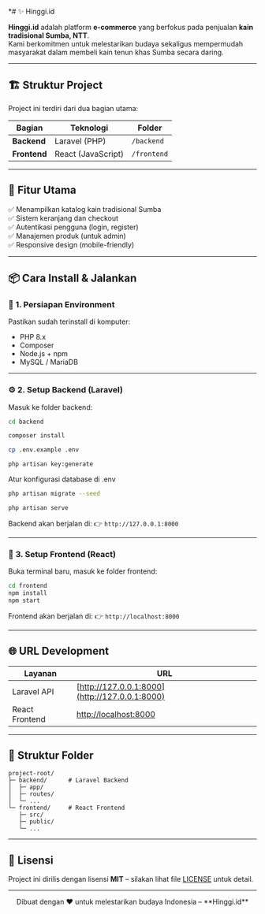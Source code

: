 *# ✨ Hinggi.id

**Hinggi.id** adalah platform **e-commerce** yang berfokus pada penjualan **kain tradisional Sumba, NTT**.  
Kami berkomitmen untuk melestarikan budaya sekaligus mempermudah masyarakat dalam membeli kain tenun khas Sumba secara daring.

---

## 🏗️ Struktur Project

Project ini terdiri dari dua bagian utama:

| Bagian       | Teknologi          | Folder      |
| ------------ | ------------------ | ----------- |
| **Backend**  | Laravel (PHP)      | `/backend`  |
| **Frontend** | React (JavaScript) | `/frontend` |

---

## 🚀 Fitur Utama

✅ Menampilkan katalog kain tradisional Sumba  
✅ Sistem keranjang dan checkout  
✅ Autentikasi pengguna (login, register)  
✅ Manajemen produk (untuk admin)  
✅ Responsive design (mobile-friendly)

---

## 📦 Cara Install & Jalankan

### 🔧 **1. Persiapan Environment**

Pastikan sudah terinstall di komputer:

- PHP 8.x
- Composer
- Node.js + npm
- MySQL / MariaDB

---

### ⚙️ **2. Setup Backend (Laravel)**

Masuk ke folder backend:

```bash
cd backend
```

```bash
composer install
```

```bash
cp .env.example .env
```

```bash
php artisan key:generate
```

Atur konfigurasi database di .env

```bash
php artisan migrate --seed
```

```bash
php artisan serve
```

Backend akan berjalan di:
👉 `http://127.0.0.1:8000`

---

### 🎨 **3. Setup Frontend (React)**

Buka terminal baru, masuk ke folder frontend:

```bash
cd frontend
npm install
npm start
```

Frontend akan berjalan di:
👉 `http://localhost:8000`

---

## 🌐 URL Development

| Layanan        | URL                                            |
| -------------- | ---------------------------------------------- |
| Laravel API    | [http://127.0.0.1:8000](http://127.0.0.1:8000) |
| React Frontend | [http://localhost:8000](http://localhost:8000) |

---

## 📁 Struktur Folder

```
project-root/
├─ backend/      # Laravel Backend
│  ├─ app/
│  ├─ routes/
│  └─ ...
└─ frontend/     # React Frontend
   ├─ src/
   ├─ public/
   └─ ...
```

---

## 📜 Lisensi

Project ini dirilis dengan lisensi **MIT** – silakan lihat file [LICENSE](LICENSE) untuk detail.

---

<p align="center">
  Dibuat dengan ❤️ untuk melestarikan budaya Indonesia – **Hinggi.id**
</p>
